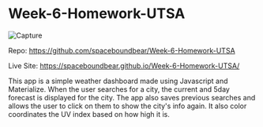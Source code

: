 # Week-6-Homework-UTSA

![Capture](https://user-images.githubusercontent.com/86039208/132597807-4c283dc2-1c77-492a-bee3-88fc65735d67.PNG)

Repo: https://github.com/spaceboundbear/Week-6-Homework-UTSA

Live Site: https://spaceboundbear.github.io/Week-6-Homework-UTSA/

This app is a simple weather dashboard made using Javascript and Materialize. When the user searches for a city, the current and 5day forecast is displayed for the city. The app also saves previous searches and allows the user to click on them to show the city's info again. It also color coordinates the UV index based on how high it is.
